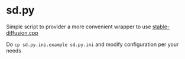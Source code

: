 # sd.py

Simple script to provider a more convenient wrapper to use [stable-diffusion.cpp](https://github.com/leejet/stable-diffusion.cpp)

Do `cp sd.py.ini.example sd.py.ini` and modify configuration per your needs
